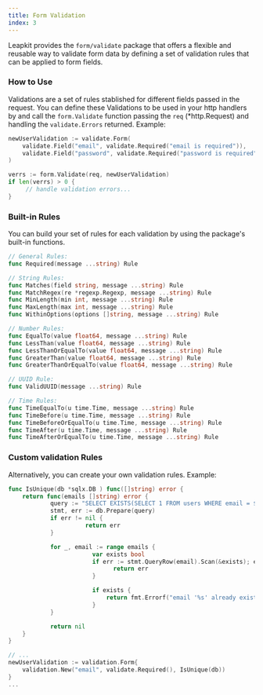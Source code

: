 ```yaml
---
title: Form Validation
index: 3
---
```


Leapkit provides the `form/validate` package that offers a flexible and reusable way to validate form data by defining a set of validation rules that can be applied to form fields.

### How to Use

Validations are a set of rules stablished for different fields passed in the request. You can define these Validations to be used in your http handlers by and call the `form.Validate` function passing the `req` (*http.Request) and handling the `validate.Errors` returned. Example:

```go
newUserValidation := validate.Form(
	validate.Field("email", validate.Required("email is required")),
	validate.Field("password", validate.Required("password is required")),
)

verrs := form.Validate(req, newUserValidation)
if len(verrs) > 0 {
	 // handle validation errors...
}
```

### Built-in Rules

You can build your set of rules for each validation by using the package's built-in functions.

```go
// General Rules:
func Required(message ...string) Rule

// String Rules:
func Matches(field string, message ...string) Rule
func MatchRegex(re *regexp.Regexp, message ...string) Rule
func MinLength(min int, message ...string) Rule
func MaxLength(max int, message ...string) Rule
func WithinOptions(options []string, message ...string) Rule

// Number Rules:
func EqualTo(value float64, message ...string) Rule
func LessThan(value float64, message ...string) Rule
func LessThanOrEqualTo(value float64, message ...string) Rule
func GreaterThan(value float64, message ...string) Rule
func GreaterThanOrEqualTo(value float64, message ...string) Rule

// UUID Rule:
func ValidUUID(message ...string) Rule

// Time Rules:
func TimeEqualTo(u time.Time, message ...string) Rule
func TimeBefore(u time.Time, message ...string) Rule
func TimeBeforeOrEqualTo(u time.Time, message ...string) Rule
func TimeAfter(u time.Time, message ...string) Rule
func TimeAfterOrEqualTo(u time.Time, message ...string) Rule
```

### Custom validation Rules

Alternatively, you can create your own validation rules. Example:

```go
func IsUnique(db *sqlx.DB ) func([]string) error {
   	return func(emails []string) error {
     		query := "SELECT EXISTS(SELECT 1 FROM users WHERE email = $1)"
	  		stmt, err := db.Prepare(query)
	  		if err != nil {
	 				  return err
	  		}

	  		for _, email := range emails {
			 			var exists bool
			 			if err := stmt.QueryRow(email).Scan(&exists); err != nil {
							  return err
			 			}

			 			if exists {
							return fmt.Errorf("email '%s' already exists.", email)
			 			}
    		}

    		return nil
   	}
}

// ...
newUserValidation := validation.Form{
	validation.New("email", validate.Required(), IsUnique(db))
}
...
```
